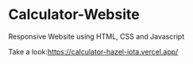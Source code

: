 # Calculator-Website

Responsive Website using HTML, CSS and Javascript

Take a look:https://calculator-hazel-iota.vercel.app/
